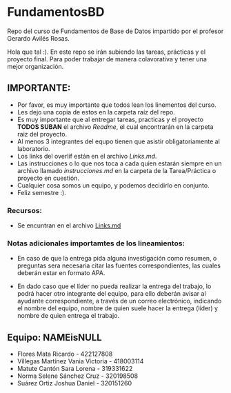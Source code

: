 # FundamentosBD
Repo del curso de Fundamentos de Base de Datos impartido por el profesor Gerardo Avilés Rosas.

Hola que tal :). En este repo se irán subiendo las tareas, prácticas y el proyecto final. Para poder trabajar de manera colavorativa y tener una mejor organización.

## IMPORTANTE:

* Por favor, es muy importante que todos lean los linementos del curso.
* Les dejo una copia de estos en la carpeta raíz del repo.
* Es muy importante que al entregar tareas, practicas y el proyecto **TODOS SUBAN** el archivo *_Readme_*, el cual encontrarán en la carpeta raiz del proyecto.
* Al menos 3 integrantes del equpo tienen que asistir obligatoriamente al laboratorio.
* Los links del overlif están en el archivo *Links.md*.
* Las instrucciones o lo que nos toca a cada quien estarán siempre en un archivo llamado *instrucciones.md* en la carpeta de la Tarea/Práctica o proyecto en cuestión.
* Cualquier cosa somos un equipo, y podemos decidirlo en conjunto.
* Feliz semestre :).

### Recursos:
* Se encuntran en el archivo [Links.md](https://github.com/richardfm77/FundamentosBD/blob/main/Links.md)

### Notas adicionales importamtes de los lineamientos:

* En caso de que la entrega pida alguna investigación como resumen, o preguntas sera necesaria citar las fuentes correspondientes, las cuales deberán estar en formato APA.

* En dado caso que el líder no pueda realizar la entrega del trabajo, lo podrá hacer otro integrante del equipo, para ello deberán avisar al ayudante correspondiente, a través de un correo electrónico, indicando el nombre del equipo, nombre de quien suele hacer la entrega (líder) y nombre
de quien entrega el trabajo.


## Equipo: NAMEisNULL
* Flores Mata Ricardo - 422127808
* Villegas Martínez Vania Victoria - 418003114
* Matute Cantón Sara Lorena - 319331622
* Norma Selene Sánchez Cruz - 320198508
* Suárez Ortiz Joshua Daniel - 320151260
